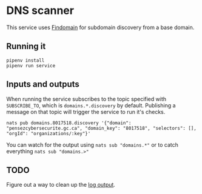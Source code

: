 # DNS scanner

This service uses [Findomain](https://github.com/Findomain/Findomain) for subdomain discovery from a base domain.

## Running it

```
pipenv install
pipenv run service
```

## Inputs and outputs

When running the service subscribes to the topic specified with `SUBSCRIBE_TO`, which is `domains.*.discovery` by default.
Publishing a message on that topic will trigger the service to run it's checks.

```
nats pub domains.8017518.discovery '{"domain": "pensezcybersecurite.gc.ca", "domain_key": "8017518", "selectors": [], "orgId": "organizations/:key"}'
```

You can watch for the output using `nats sub "domains.*"` or to catch everything `nats sub "domains.>"`

## TODO

Figure out a way to clean up the [log output](https://stackoverflow.com/questions/64601400/python-suppress-a-particular-output-message).
